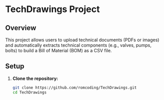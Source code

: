 # TechDrawings Project

## Overview
This project allows users to upload technical documents (PDFs or images) and automatically extracts technical components (e.g., valves, pumps, bolts) to build a Bill of Material (BOM) as a CSV file.

## Setup

1. **Clone the repository:**
   ```bash
   git clone https://github.com/romcoding/TechDrawings.git
   cd TechDrawings

